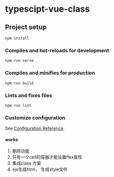 # typescipt-vue-class

## Project setup
```
npm install
```

### Compiles and hot-reloads for development
```
npm run serve
```

### Compiles and minifies for production
```
npm run build
```

### Lints and fixes files
```
npm run lint
```

### Customize configuration
See [Configuration Reference](https://cli.vuejs.org/config/).

#### works
1. 删除功能
2. 只有一个cell的容器才能设置flex属性
3. 集成class 方案
4. ejs生成html， 生成style文件
